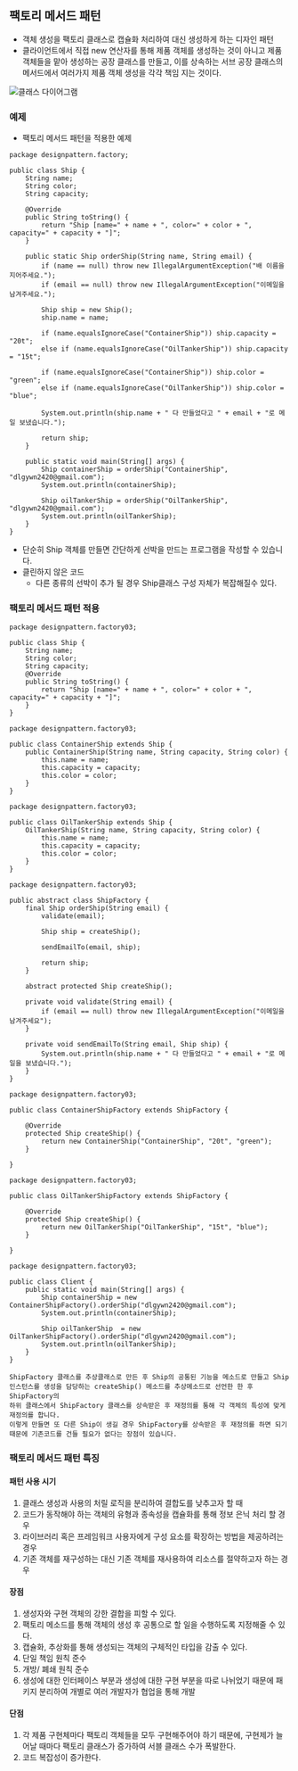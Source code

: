 ## 팩토리 메서드 패턴

- 객체 생성을 팩토리 클래스로 캡슐화 처리하여 대신 생성하게 하는 디자인 패턴
- 클라이언트에서 직접 new 연산자를 통해 제품 객체를 생성하는 것이 아니고 제품 객체들을 맡아 생성하는 공장 클래스를 만들고, 이를 상속하는 서브 공장 클래스의 메서드에서 여러가지 제품 객체 생성을 각각 책임 지는 것이다.

![클래스 다이어그램](https://github.com/YoonJoony/DesignPattern/assets/83864280/19dbe260-6631-4bcf-8060-b92125e8d4c0)

### 예제

- 팩토리 메서드 패턴을 적용한 예제

```
package designpattern.factory;

public class Ship {
	String name;
	String color;
	String capacity;
	
	@Override
	public String toString() {
		return "Ship [name=" + name + ", color=" + color + ", capacity=" + capacity + "]";
	}
	
	public static Ship orderShip(String name, String email) {
		if (name == null) throw new IllegalArgumentException("배 이름을 지어주세요.");
		if (email == null) throw new IllegalArgumentException("이메일을 남겨주세요.");
		
		Ship ship = new Ship();
		ship.name = name;
		
		if (name.equalsIgnoreCase("ContainerShip")) ship.capacity = "20t";
		else if (name.equalsIgnoreCase("OilTankerShip")) ship.capacity = "15t";
		
		if (name.equalsIgnoreCase("ContainerShip")) ship.color = "green";
		else if (name.equalsIgnoreCase("OilTankerShip")) ship.color = "blue";
		
		System.out.println(ship.name + " 다 만들었다고 " + email + "로 메일 보냈습니다.");
		
		return ship;
	}
	
	public static void main(String[] args) {
		Ship containerShip = orderShip("ContainerShip", "dlgywn2420@gmail.com");
		System.out.println(containerShip);
		
		Ship oilTankerShip = orderShip("OilTankerShip", "dlgywn2420@gmail.com");
		System.out.println(oilTankerShip);
	}
}
```

- 단순히 Ship 객체를 만들면 간단하게 선박을 만드는 프로그램을 작성할 수 있습니다.
- 클린하지 않은 코드
	- 다른 종류의 선박이 추가 될 경우 Ship클래스 구성 자체가 복잡해질수 있다.
	
### 팩토리 메서드 패턴 적용

```
package designpattern.factory03;

public class Ship {
	String name;
	String color;
	String capacity;
	@Override
	public String toString() {
		return "Ship [name=" + name + ", color=" + color + ", capacity=" + capacity + "]";
	}
}
```

```
package designpattern.factory03;

public class ContainerShip extends Ship {
	public ContainerShip(String name, String capacity, String color) {
		this.name = name;
		this.capacity = capacity;
		this.color = color;
	}
}

```

```
package designpattern.factory03;

public class OilTankerShip extends Ship {
	OilTankerShip(String name, String capacity, String color) {
		this.name = name;
		this.capacity = capacity;
		this.color = color;
	}
}
```

```
package designpattern.factory03;

public abstract class ShipFactory {
	final Ship orderShip(String email) {
		validate(email);
		
		Ship ship = createShip();
		
		sendEmailTo(email, ship);
		
		return ship;
	}
	
	abstract protected Ship createShip();
	
	private void validate(String email) {
		if (email == null) throw new IllegalArgumentException("이메일을 남겨주세요");
	}
	
	private void sendEmailTo(String email, Ship ship) {
		System.out.println(ship.name + " 다 만들었다고 " + email + "로 메일을 보냈습니다.");
	}
}
```

```
package designpattern.factory03;

public class ContainerShipFactory extends ShipFactory {

	@Override
	protected Ship createShip() {
		return new ContainerShip("ContainerShip", "20t", "green");
	}

}
```

```
package designpattern.factory03;

public class OilTankerShipFactory extends ShipFactory {

	@Override
	protected Ship createShip() {
		return new OilTankerShip("OilTankerShip", "15t", "blue");
	}
	
}
```

```
package designpattern.factory03;

public class Client {
	public static void main(String[] args) {
		Ship containerShip = new ContainerShipFactory().orderShip("dlgywn2420@gmail.com");
		System.out.println(containerShip);
		
		Ship oilTankerShip  = new OilTankerShipFactory().orderShip("dlgywn2420@gmail.com");
		System.out.println(oilTankerShip);
	}
}
```

```
ShipFactory 클래스를 추상클래스로 만든 후 Ship의 공통된 기능을 메소드로 만들고 Ship 
인스턴스를 생성을 담당하는 createShip() 메소드를 추상메소드로 선언한 한 후 ShipFactory의 
하위 클래스에서 ShipFactory 클래스를 상속받은 후 재정의를 통해 각 객체의 특성에 맞게 재정의를 합니다.
이렇게 만들면 또 다른 Ship이 생길 경우 ShipFactory를 상속받은 후 재정의를 하면 되기 
때문에 기존코드를 건들 필요가 없다는 장점이 있습니다.
```

### 팩토리 메서드 패턴 특징

#### 패턴 사용 시기
1. 클래스 생성과 사용의 처릴 로직을 분리하여 결합도를 낮추고자 할 때
2. 코드가 동작해야 하는 객체의 유형과 종속성을 캡슐화를 통해 정보 은닉 처리 할 경우
3. 라이브러리 혹은 프레임워크 사용자에게 구성 요소를 확장하는 방법을 제공하려는 경우
4. 기존 객체를 재구성하는 대신 기존 객체를 재사용하여 리소스를 절약하고자 하는 경우

#### 장점
1. 생성자와 구현 객체의 강한 결합을 피할 수 있다.
2. 팩토리 메소드를 통해 객체의 생성 후 공통으로 할 일을 수행하도록 지정해줄 수 있다.
3. 캡슐화, 추상화를 통해 생성되는 객체의 구체적인 타입을 감출 수 있다.
4. 단일 책임 원칙 준수
5. 개방/ 폐쇄 원칙 준수
6. 생성에 대한 인터페이스 부분과 생성에 대한 구현 부분을 따로 나뉘었기 때문에 패키지 분리하여 개별로 여러 개발자가 협업을 통해 개발

#### 단점
1. 각 제품 구현체마다 팩토리 객체들을 모두 구현해주어야 하기 때문에, 구현제가 늘어날 때마다 팩토리 클래스가 증가하여 서블 클래스 수가 폭발한다.
2. 코드 복잡성이 증가한다.
